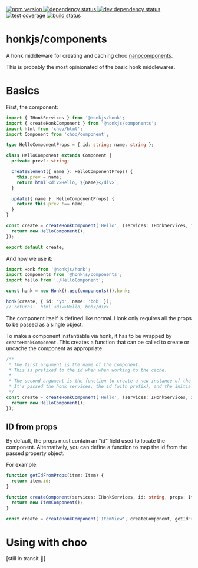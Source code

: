 <div>
  <!-- npm -->
  <a href="https://www.npmjs.com/package/@honkjs/components">
    <img src="https://img.shields.io/npm/v/@honkjs/components.svg?style=flat-square" alt="npm version" />
  </a>
  <!--  dependencies -->
  <a href="https://david-dm.org/honkjs/components">
    <img src="https://david-dm.org/honkjs/components.svg?style=flat-square" alt="dependency status" />
  </a>
  <!-- dev dependencies  -->
  <a href="https://david-dm.org/honkjs/components&type=dev">
    <img src="https://david-dm.org/honkjs/components/dev-status.svg?style=flat-square" alt="dev dependency status" />
  </a>
  <!-- coverage -->
  <a href="https://codecov.io/github/honkjs/components">
    <img src="https://img.shields.io/codecov/c/github/honkjs/components/master.svg?style=flat-square" alt="test coverage" />
  </a>
  <!-- build -->
  <a href="https://travis-ci.org/honkjs/components">
    <img src="https://img.shields.io/travis/honkjs/components/master.svg?style=flat-square" alt="build status" />
  </a>
</div>

# honkjs/components

A honk middleware for creating and caching choo [nanocomponents](https://github.com/choojs/nanocomponent).

This is probably the most opinionated of the basic honk middlewares.

# Basics

First, the component:

```ts
import { IHonkServices } from '@honkjs/honk';
import { createHonkComponent } from '@honkjs/components';
import html from 'choo/html';
import Component from 'choo/component';

type HelloComponentProps = { id: string; name: string };

class HelloComponent extends Component {
  private prev?: string;

  createElement({ name }: HelloComponentProps) {
    this.prev = name;
    return html`<div>Hello, ${name}</div>`;
  }

  update({ name }: HelloComponentProps) {
    return this.prev !== name;
  }
}

const create = createHonkComponent('Hello', (services: IHonkServices, id: string, props: HelloComponentProps) => {
  return new HelloComponent();
});

export default create;
```

And how we use it:

```ts
import Honk from '@honkjs/honk';
import components from '@honkjs/components';
import hello from './HelloComponent';

const honk = new Honk().use(components()).honk;

honk(create, { id: 'yo', name: 'bob' });
// returns:  html`<div>Hello, bob</div>`
```

The component itself is defined like normal. Honk only requires all the props to be passed as a single object.

To make a component instantiable via honk, it has to be wrapped by `createHonkComponent`. This creates a function that can be called to create or uncache the component as appropriate.

```ts
/**
 * The first argument is the name of the component.
 * This is prefixed to the id when when working to the cache.
 *
 * The second argument is the function to create a new instance of the component.
 * It's passed the honk services, the id (with prefix), and the initializing props.
 */
const create = createHonkComponent('Hello', (services: IHonkServices, id: string, props: HelloComponentProps) => {
  return new HelloComponent();
});
```

## ID from props

By default, the props must contain an "id" field used to locate the component. Alternatively, you can define a function to map the id from the passed property object.

For example:

```ts
function getIdFromProps(item: Item) {
  return item.id;
}

function createComponent(services: IHonkServices, id: string, props: Item) {
  return new ItemComponent();
}

const create = createHonkComponent('ItemView', createComponent, getIdFromProps);
```

# Using with choo

[still in transit 🚚]
